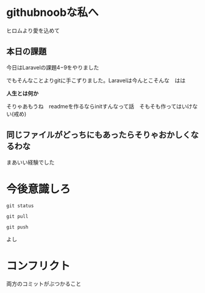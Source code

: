 # githubnoobな私へ

ヒロムより愛を込めて

## 本日の課題

今日はLaravelの課題4−9をやりました

でもそんなことよりgitに手こずりました。Laravelは今んとこそんな　はは

**人生とは何か**

そりゃあもうね　readmeを作るならinitすんなって話　そもそも作ってはいけない(戒め)

## 同じファイルがどっちにもあったらそりゃおかしくなるわな

まあいい経験でした　

# 今後意識しろ

```
git status
```
```
git pull
```
```
git push
```

よし

# コンフリクト

両方のコミットがぶつかること

